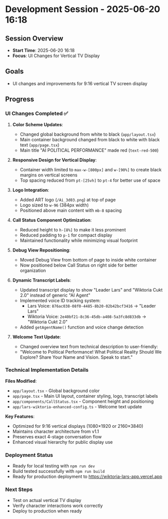 # Development Session - 2025-06-20 16:18

## Session Overview
- **Start Time**: 2025-06-20 16:18
- **Focus**: UI Changes for Vertical TV Display

## Goals
- UI changes and improvements for 9:16 vertical TV screen display

## Progress

### UI Changes Completed ✅

1. **Color Scheme Updates**:
   - Changed global background from white to black (`app/layout.tsx`)
   - Main container background changed from black to white with black text (`app/page.tsx`)
   - Main title "AI POLITICAL PERFORMANCE" made red (`text-red-500`)

2. **Responsive Design for Vertical Display**:
   - Container width limited to `max-w-[800px]` and `w-[90%]` to create black margins on vertical screens
   - Top spacing reduced from `pt-[25vh]` to `pt-4` for better use of space

3. **Logo Integration**:
   - Added ART logo (`/Ai_3d03.png`) at top of page
   - Logo sized to `w-96` (384px width) 
   - Positioned above main content with `mb-8` spacing

4. **Call Status Component Optimization**:
   - Reduced height to `h-[8%]` to make it less prominent
   - Reduced padding to `p-1` for compact display
   - Maintained functionality while minimizing visual footprint

5. **Debug View Repositioning**:
   - Moved Debug View from bottom of page to inside white container
   - Now positioned below Call Status on right side for better organization

6. **Dynamic Transcript Labels**:
   - Updated transcript display to show "Leader Lars" and "Wiktoria Cukt 2.0" instead of generic "AI Agent"
   - Implemented voice ID tracking system:
     - Lars Voice: `876ac038-08f0-4485-8b20-02b42bcf3416` → "Leader Lars"
     - Wiktoria Voice: `2e40bf21-8c36-45db-a408-5a3fc8d833db` → "Wiktoria Cukt 2.0"
   - Added `getAgentName()` function and voice change detection

7. **Welcome Text Update**:
   - Changed overview text from technical description to user-friendly:
   - "Welcome to Political Performance! What Political Reality Should We Explore? Share Your Name and Vision. Speak to start."

### Technical Implementation Details

**Files Modified**:
- `app/layout.tsx` - Global background color
- `app/page.tsx` - Main UI layout, container styling, logo, transcript labels
- `app/components/CallStatus.tsx` - Component height and positioning
- `app/lars-wiktoria-enhanced-config.ts` - Welcome text update

**Key Features**:
- Optimized for 9:16 vertical displays (1080×1920 or 2160×3840)
- Maintains character architecture from v1.1
- Preserves exact 4-stage conversation flow
- Enhanced visual hierarchy for public display use

### Deployment Status
- Ready for local testing with `npm run dev`
- Build tested successfully with `npm run build`
- Ready for production deployment to https://wiktoria-lars-app.vercel.app

### Next Steps
- Test on actual vertical TV display
- Verify character interactions work correctly
- Deploy to production when ready